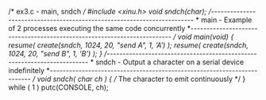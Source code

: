 /* ex3.c - main, sndch */ #include <xinu.h>
void sndch(char);
/*------------------------------------------------------------------------ * main - Example of 2 processes executing the same code concurrently *------------------------------------------------------------------------ */
void main(void) {
resume( create(sndch, 1024, 20, "send A", 1, ’A’) ); resume( create(sndch, 1024, 20, "send B", 1, ’B’) );
}
/*------------------------------------------------------------------------ * sndch - Output a character on a serial device indefinitely *------------------------------------------------------------------------ */
void sndch( char ch
) {
/* The character to emit continuously */
}
while ( 1 )
putc(CONSOLE, ch);


